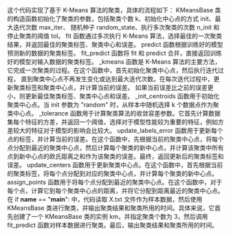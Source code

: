 这个代码实现了基于 K-Means 算法的聚类，具体的流程如下：
KMeansBase 类的构造函数初始化了聚类的参数，包括聚类个数 k、初始化中心点的方式 init、最大迭代次数 max_iter、
随机种子 random_state、执行多次聚类的次数 n_init 和停止聚类的阈值 tol。
fit 函数通过多次执行 K-Means 算法，选择最佳的一次聚类结果，并返回最佳的聚类标签、聚类中心和误差。
predict 函数根据训练好的模型预测新的数据的聚类标签。
fit_predict 函数将 fit 和 predict 合并，直接返回训练好的模型对输入数据的聚类标签。
_kmeans 函数是 K-Means 算法的主要方法，它完成一次聚类的过程。在这个函数中，首先初始化聚类中心点，然后执行迭代过程，
直到聚类中心点不再发生变化或达到最大迭代次数。在每次迭代过程中，更新聚类标签和聚类中心点，并计算当前的误差。
如果当前误差比之前的误差更小，则更新最佳聚类标签、聚类中心点和误差。
_init_centroids 函数用于初始化聚类中心点。当 init 参数为 "random" 时，从样本中随机选择 k 个数据点作为聚类中心点。
_tolerance 函数用于计算聚类算法的收敛容差参数。它首先计算数据集每个特征的方差，并返回一个阈值，选择对于模型性能较为重要的特征，例如方差较大的特征对于模型的影响会比较大。
update_labels_error 函数用于更新每个点的标签，并计算当前的误差。在这个函数中，先根据当前的聚类中心点，将每个点分配到最近的聚类中心点，然后计算每个聚类的新中心点，并计算该聚类中所有点到新中心点的欧氏距离之和作为该聚类的误差。最终，返回更新后的聚类标签和误差。
update_centers 函数用于更新聚类中心点。在这个函数中，首先根据当前的聚类标签，将每个点分配到对应的聚类中心点，并计算每个聚类的新中心点。
assign_points 函数用于将每个点分配到最近的聚类中心点。在这个函数中，对于每个点，计算它到每个聚类中心点的距离，并将它分配到距离最近的聚类中心点。
在 if __name__ == "__main__": 中，代码读取 X.txt 文件作为样本数据，然后使用 KMeansBase 类进行聚类，并输出聚类结果和聚类所用的时间。具体来说，它首先创建了一个 KMeansBase 类的实例 km，并指定聚类个数为 3，然后调用 fit_predict 函数对样本数据进行聚类。最后，输出聚类结果和聚类所用的时间。